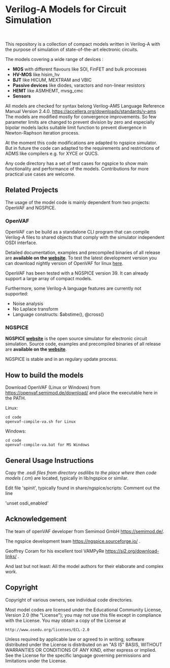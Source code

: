 # Verilog-A Models for Circuit Simulation

<br>

This repository is a collection of compact models written in Verilog-A with the purpose of simulation of state-of-the-art electronic circuits.

The models covering a wide range of devices :

* **MOS** with different flavours like SOI, FinFET and bulk processes
* **HV-MOS** like hisim_hv
* **BJT** like HICUM, MEXTRAM and VBIC
* **Passive devices** like diodes, varactors and non-linear resistors
* **HEMT** like ASMHEMT, mvsg_cmc
* **Sensors**

All models are checked for syntax belong Verilog-AMS Language Reference Manual Version 2.4.0. https://accellera.org/downloads/standards/v-ams 
The models are modified mostly for convergence improvements.
So few parameter limits are changed to prevent division by zero and especially bipolar models lacks suitable limit function to prevent divergence in Newton-Raphson iteration process.

At the moment this code modifications are adapted to ngspice simulator. But in future the code can adapted to the requirements and restrictions of ADMS like compilers e.g. for XYCE or QUCS.

Any code directory has a set of test cases for ngspice to show main functionality and performance of the models. Contributions for more practical use cases are welcome.

## Related Projects

The usage of the model code is mainly dependent from two projects: OpenVAF and NGSPICE.

### OpenVAF

OpenVAF can be build as a standalone CLI program that can compile Verilog-A files to shared objects that comply with the simulator independent OSDI interface.

Detailed documentation, examples and precompiled binaries of all release are **available on the [website](https://openvaf.semimod.de)**. To test the latest development version you can download nightly version of OpenVAF for linux [here](https://openva.fra1.cdn.digitaloceanspaces.com/openvaf_devel_linux_amd64.tar.gz).

OpenVAF has been tested with a NGSPICE version 39. It can already support a large array of compact models.

Furthermore, some Verilog-A language features are currently not supported:

* Noise analysis
* No Laplace transform
* Language constructs: $abstime(), @cross()

### NGSPICE

**NGSPICE [website](https://ngspice.sourceforge.io/)** is the open source simulator for electronic circuit simulation. Source code, examples and precompiled binaries of all release are **available on the [website](https://sourceforge.net/projects/ngspice/)**.

NGSPICE is stable and in an regulary update process. 

## How to build the models

Download OpenVAF (Linux or Windows) from https://openvaf.semimod.de/download/ and place the executable here in the PATH.

Linux:
``` shell
cd code
openvaf-compile-va.sh for Linux
```
Windows:
``` shell
cd code
openvaf-compile-va.bat for MS Windows
```

## General Usage Instructions 

Copy the *.osdi files from directory osdilibs to the place where then code models (*.cm) are located, typically in lib/ngspice or similar.

Edit file 'spinit', typically found in share/ngspice/scripts: Comment out the line

'unset osdi_enabled'


## Acknowledgement

The team of openVAF developer from Semimod GmbH https://semimod.de/.

The ngspice development team https://ngspice.sourceforge.io/ .

Geoffrey Coram for his excellent tool VAMPyRe https://si2.org/download-links/ .

And last but not least: All the model authors for their elaborate and complex work.

## Copyright

Copyright of various owners, see individual code directories.

Most model codes are licensed under the
Educational Community License, Version 2.0 (the "License"); you may
not use this file except in compliance with the License. You may
obtain a copy of the License at

    http://www.osedu.org/licenses/ECL-2.0

Unless required by applicable law or agreed to in writing,
software distributed under the License is distributed on an "AS IS"
BASIS, WITHOUT WARRANTIES OR CONDITIONS OF ANY KIND, either express
or implied. See the License for the specific language governing
permissions and limitations under the License.